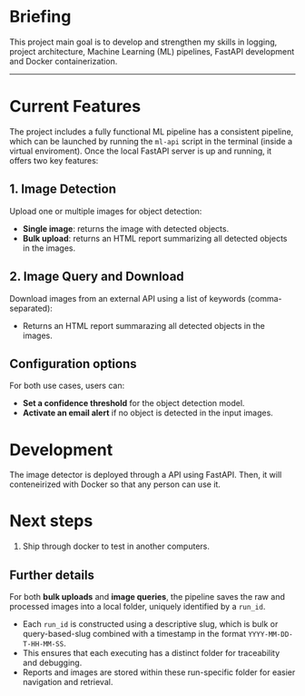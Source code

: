 # Briefing

This project main goal is to develop and strengthen my skills in logging, project architecture, Machine Learning (ML) pipelines, FastAPI development and Docker containerization.

---

# Current Features

The project includes a fully functional ML pipeline has a consistent pipeline, which can be launched by running the `ml-api` script in the terminal (inside a virtual enviroment). Once the local FastAPI server is up and running, it offers two key features:

## 1. Image Detection
Upload one or multiple images for object detection:

* **Single image**: returns the image with detected objects.
* **Bulk upload**: returns an HTML report summarizing all detected objects in the images.

## 2. Image Query and Download

Download images from an external API using a list of keywords (comma-separated):

* Returns an HTML report summarazing all detected objects in the images.

## Configuration options

For both use cases, users can:

* **Set a confidence threshold** for the object detection model.
* **Activate an email alert** if no object is detected in the input images.


# Development

The image detector is deployed through a API using FastAPI. Then, it will conteneirized with Docker so that any person can use it.

# Next steps

1. Ship through docker to test in another computers.

## Further details

For both **bulk uploads** and **image queries**, the pipeline saves the raw and processed images into a local folder, uniquely identified by a `run_id`.

* Each `run_id` is constructed using a descriptive slug, which is bulk or query-based-slug combined with a timestamp  in the format `YYYY-MM-DD-T-HH-MM-SS`.
* This ensures that each executing has a distinct folder for traceability and debugging.
* Reports and images are stored within these run-specific folder for easier navigation and retrieval.
